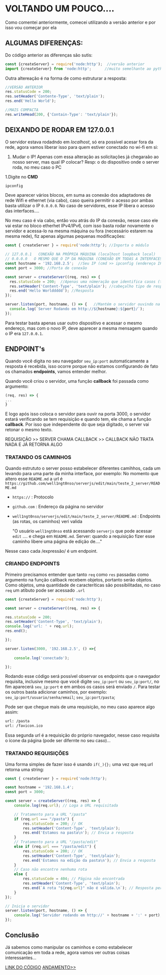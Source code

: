 # VOLTANDO UM POUCO....
Como comentei anteriormente, comecei utilizando a versão anterior e por isso vou começar por ela

## ALGUMAS DIFERENÇAS: 
Do código anterior as diferenças são sutis:

```javascript
const {createServer} = require('node:http');  //versão anterior
import {createServer} from 'node:http';      //muito semelhante ao python
```

Outra altereação é na forma de como estruturar a resposta:

```javascript
//VERSÃO ANTERIOR
res.statusCode = 200;
res.setHeader('Contente-Type', 'text/plain');
res.end('Hello World');

//MAIS COMPACTA
res.writeHead(200, {'Contain-Type': 'text/plain'});
```
## DEIXANDO DE RODAR EM 127.0.0.1
O servidor estava rodadndo em *localhost*, só era possível acesar fora da rede, agora vamos liberar isso para quem estiver conectado no wi-fi em si:
1. Mudar o IP!
Apenas com essa alteração as solicitações já chegaraão ao nosso server, mas qual IP colocar? Resp: o do dispositivo onde o server roda, no meu caso o PC

1.Digite no **CMD**

```bash
ipconfig
```
Deve aparecer vários blocos, em suma as conexão dos adaptadores de rede  Wifi e ethernet (via cabo), caso queira permitir o acesso por ambas basta utilizar o IP `0.0.0.0`.  No caso de servidores, esse IP libera o acesso das interfaces....  

No meu caso é via cabo, então vou atrás do IP da conexão, nesse caso ele vai estar no bloco etherhet IPv4/IPv6, com isso basta rodar novamente o servidor e acessa-lo na mesma máquina ou fora (necessário estarem na mesma rede), fiz apenas algumas pequenas modificações:

```javascript
const { createServer } = require('node:http'); //Inporta o módulo

// 127.0.0.1   CONEXÃO NA PRÓPRIA MÁQUINA (localhost loopback local)
// 0.0.0.0   O MESMO QUE O IP DA MÁQUINA (CONEXÃO EM TODAS A INTERFACES DE REDE)
const hostname = '192.168.2.5';  //Seu IP (cmd >> ipconfig (endereço IPv4 onde está o server))
const port = 3000; //Porta de conexão

const server = createServer((req, res) => {
  res.statusCode = 200;  //Apenas uma númeração que identifica casos (tem várias) Ex. ERR0 404 (PÁGINA NÃO ENCONTRADA)
  res.setHeader('Content-Type', 'text/plain'); //cabeçalho tipo de resposta (tudo junto na nova versão writeHead(22, {'Content-Type':'text/plain'}))
  res.end('Hello Worlddddd'); //Resposta
});

server.listen(port, hostname, () => {   //Mantém o servidor ouvindo na porta 3000
  console.log(`Server Rodando em http://${hostname}:${port}/`);
});
```
Para testar basta apenas usar outro dispositivo e acessar o mesmo endereço, mas com o novo IP, deve aparecer a mesma mensagem quando o IP era `127.0.0.1`. 

## ENDPOINT's
Quando você digita no seu navegador `seu_ip:port` automaticamente a resposta é recebida, isso ocorre porque não estamos configurando de fato os chamados **endpoints**, vamos entender melhor.

Quando você criou o servidor, uma função **callback** foi passada como argumento:

```javascript
(req, res) => {
...
}
```
E logo após isso coloca o servidor para ouvir na porta 3000, o servidor estará verificando se tem requisição e quando tem, ele chama a função **callback**.
Por isso que independente do que seja digitado, o server vai retonar o mesmo texto. 

REQUISIÇÃO >> SERVER CHAMA CALLBACK >> CALLBACK NÃO TRATA NADA E JÁ RETORNA ALGO

### TRATANDO OS CAMINHOS
Quando estrututo o server posso estabelecer diferentes camihhos, cada um levando para uma parte da minha interface, por exemplo:
No momento que altero esse `README.md` a url é `https://github.com/well1ngt0nso/serverjs/edit/main/teste_2_server/README.md`
* `https://` : Protocolo
* `github.com` : Endereço da página no servidor
* `well1ngt0nso/serverjs/edit/main/teste_2_server/README.md` : Endpoints (as rotas, os caminhos) veri valida
  
  "O usuário `well1ngt0nso` está acessando  `serverjs` que pode acessar `edit` .... e chega em `README.md`. Server: quando a requisição fizer esse caminho libere uma página de edição de...."

Nesse caso cada /expressão/ é um endpoint.

### CRIANDO ENDPOINTS 
Primeiro precisamos entender que tanto `req` como `res` passadas como argumento na função callback recebem objetos, portanto serão objetos. 
Como objetos, uma quantidade de caracteríticas são possibilitadas, no caso `req` um atíbuto pode ser acessado `.url`

```javascript
const {createServer} = require('node:http');

const server = createServer((req, res) => {

res.statusCode = 200;
res.setHeader('Content-Type', 'text/plain');
console.log('url: ' + req.url);
res.end();

});

server.listen(3000, '192.168.2.5', () =>{
  
    console.log('conectado');

});

```

Rodando esse código será possível observar os endpoints que o navegador requisita, inclusive mesmo que você digite `seu_ip:port` ou `seu_ip:port/`, no fim aparecerá `seu_ip:port` e em ambos os casos será enviado `/`. Para testar os outros basta adicionar caminhos, por exemplo: `seu_ip:port/usuario/senha/email`; `seu_ip:port/pasta`;

Pode ser que chegue mais de uma requisição, no meu caso aparece algo assim:
```bash
url: /pasta
url: /favicon.ico
```

Essa segunda url é a requisição do próprio navegador, nesse caso requisita o ícone da página (pode ser difernte no seu caso)...

### TRATANDO REQUISIÇÕES
Uma forma simples de fazer isso é usando `if(_){};` uma vez que req.url retorna uma string:

```javascript
const { createServer } = require('node:http');

const hostname = '192.168.1.4';  
const port = 3000;

const server = createServer((req, res) => {
    console.log(req.url); // Loga a URL requisitada

    // Tratamento para a URL "/pasta"
    if (req.url === "/pasta") {
        res.statusCode = 200; // OK
        res.setHeader('Content-Type', 'text/plain');
        res.end('Estamos na pasta\n'); // Envia a resposta
    } 
    // Tratamento para a URL "/pasta/edit"
    else if (req.url === "/pasta/edit") {
        res.statusCode = 200; // OK
        res.setHeader('Content-Type', 'text/plain');
        res.end('Estamos na edição da pasta\n'); // Envia a resposta
    } 
    // Caso não encontre nenhuma rota
    else {
        res.statusCode = 404; // Página não encontrada
        res.setHeader('Content-Type', 'text/plain');
        res.end(`A rota "${req.url}" não é válida.\n`); // Resposta personalizada para URLs não definidas
    }
});

// Inicia o servidor
server.listen(port, hostname, () => {
    console.log('Servidor rodando em http://' + hostname + ':' + port);
});

```

## Conclusão 

Já sabemos como manipular os caminhos e como estabelecer comunicação em toda a rede, agora vamos ver outras coisas interessantes...

[LINK DO CÓDIGO](server/index.js)  [ANDAMENTO>>]()
